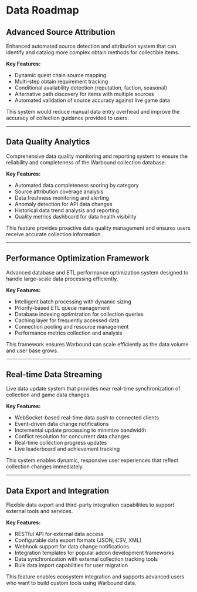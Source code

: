 # Data Roadmap

## Advanced Source Attribution

Enhanced automated source detection and attribution system that can identify and catalog more complex obtain methods for collectible items.

**Key Features:**
- Dynamic quest chain source mapping
- Multi-step obtain requirement tracking
- Conditional availability detection (reputation, faction, seasonal)
- Alternative path discovery for items with multiple sources
- Automated validation of source accuracy against live game data

This system would reduce manual data entry overhead and improve the accuracy of collection guidance provided to users.

---

## Data Quality Analytics

Comprehensive data quality monitoring and reporting system to ensure the reliability and completeness of the Warbound collection database.

**Key Features:**
- Automated data completeness scoring by category
- Source attribution coverage analysis
- Data freshness monitoring and alerting
- Anomaly detection for API data changes
- Historical data trend analysis and reporting
- Quality metrics dashboard for data health visibility

This feature provides proactive data quality management and ensures users receive accurate collection information.

---

## Performance Optimization Framework

Advanced database and ETL performance optimization system designed to handle large-scale data processing efficiently.

**Key Features:**
- Intelligent batch processing with dynamic sizing
- Priority-based ETL queue management
- Database indexing optimization for collection queries
- Caching layer for frequently accessed data
- Connection pooling and resource management
- Performance metrics collection and analysis

This framework ensures Warbound can scale efficiently as the data volume and user base grows.

---

## Real-time Data Streaming

Live data update system that provides near real-time synchronization of collection and game data changes.

**Key Features:**
- WebSocket-based real-time data push to connected clients
- Event-driven data change notifications
- Incremental update processing to minimize bandwidth
- Conflict resolution for concurrent data changes
- Real-time collection progress updates
- Live leaderboard and achievement tracking

This system enables dynamic, responsive user experiences that reflect collection changes immediately.

---

## Data Export and Integration

Flexible data export and third-party integration capabilities to support external tools and services.

**Key Features:**
- RESTful API for external data access
- Configurable data export formats (JSON, CSV, XML)
- Webhook support for data change notifications
- Integration templates for popular addon development frameworks
- Data synchronization with external collection tracking tools
- Bulk data import capabilities for user migration

This feature enables ecosystem integration and supports advanced users who want to build custom tools using Warbound data.
